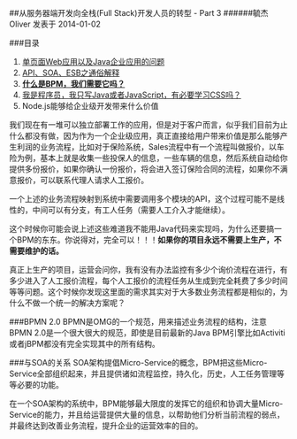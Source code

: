 ##从服务器端开发向全栈(Full Stack)开发人员的转型 - Part 3
######毓杰Oliver 发表于 2014-01-02

###目录

1. [单页面Web应用以及Java企业应用的问题](http://blog.oliverzy.gitpress.org/~posts/2013-12-31-summary.md)
2. [API、SOA、ESB之通俗解释](http://blog.oliverzy.gitpress.org/~posts/2014-01-01-summary2.md)
3. **[什么是BPM，我们需要它吗？](http://blog.oliverzy.gitpress.org/~posts/2014-01-02-summary3.md)**
4. [我是程序员，我只写Java或者JavaScript，有必要学习CSS吗？](http://blog.oliverzy.gitpress.org/~posts/2014-01-03-summary4.md)
5. Node.js能够给企业级开发带来什么价值

我们现在有一堆可以独立部署工作的应用，但是对于客户而言，似乎我们目前为止什么都没有做，因为作为一个企业级应用，真正直接给用户带来价值是那么能够产生利润的业务流程，比如对于保险系统，Sales流程中有一个流程叫做报价，以车险为例，基本上就是收集一些投保人的信息，一些车辆的信息，然后系统自动给你提供多份报价，如果你确认一份报价，将会进入签订保险合同的流程，如果你不满意报价，可以联系代理人请求人工报价。

一个上述的业务流程映射到系统中需要调用多个模块的API，这个过程可能不是线性的，中间可以有分支，有工人任务（需要人工介入才能继续）。

<!--more-->

这个时候你可能会说上述这些难道我不能用Java代码来实现吗，为什么还要搞一个BPM的东东。你说得对，完全可以！！！**如果你的项目永远不需要上生产，不需要维护的话。**

真正上生产的项目，运营会问你，我有没有办法监控有多少个询价流程在进行，有多少进入了人工报价流程，每个人工报价的流程任务从生成到完全耗费了多少时间等等问题。这个时候你发现这里面的需求其实对于大多数业务流程都是相似的，为什么不做一个统一的解决方案呢？

###BPMN 2.0
BPMN是OMG的一个规范，用来描述业务流程的结构，注意BPMN 2.0是一个很大很大的规范，即使是目前最新的Java BPM引擎比如Activiti或者jBPM都没有完全实现其中的所有结构。

###与SOA的关系
SOA架构提倡Micro-Service的概念，BPM把这些Micro-Service全部组织起来，并且提供诸如流程监控，持久化，历史，人工任务管理等等必要的功能。

在一个SOA架构的系统中，BPM能够最大限度的发挥它的组织和协调大量Micro-Service的能力，并且给运营提供大量的信息，以帮助他们分析当前流程的弱点，并最终达到改善业务流程，提升企业的运营效率的目的。